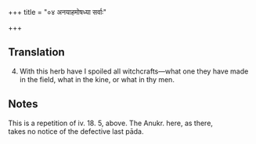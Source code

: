+++
title = "०४ अनयाहमोषध्या सर्वाः"

+++
## Translation
4. With this herb have I spoiled all witchcrafts—what one they have made  
in the field, what in the kine, or what in thy men.

## Notes
This is a repetition of iv. 18. 5, above. The Anukr. here, as there,  
takes no notice of the defective last pāda.
